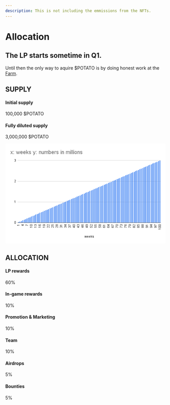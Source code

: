 ```yaml
---
description: This is not including the emmissions from the NFTs.
---
```


# Allocation

## The LP starts sometime in Q1.&#x20;

Until then the only way to aquire $POTATO is by doing honest work at the [Farm](../howdy-games/locations/farm.md).

## SUPPLY

#### Initial supply

100,000 $POTATO

#### Fully diluted supply

3,000,000 $POTATO

![Fully diluted supply is reached 100 weeks after the LP launch.](../.gitbook/assets/Tokenomics.png)

## ALLOCATION

#### **LP rewards**&#x20;

60%

#### **In-game rewards**

10%

#### **Promotion & Marketing**

10%

#### **Team**

10%

#### **Airdrops**

5%

#### **Bounties**&#x20;

5%

